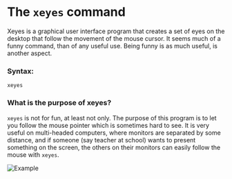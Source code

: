 # The `xeyes` command

Xeyes is a graphical user interface program that creates a set of eyes on the desktop that follow the movement of the mouse cursor. It seems much of a funny command, than of any useful use. Being funny is as much useful, is another aspect. 

### Syntax:

```
xeyes
```

### What is the purpose of xeyes?

`xeyes` is not for fun, at least not only. The purpose of this program is to let you follow the mouse pointer which is sometimes hard to see. It is very useful on multi-headed computers, where monitors are separated by some distance, and if someone (say teacher at school) wants to present something on the screen, the others on their monitors can easily follow the mouse with `xeyes`.

![Example](https://www.google.com/url?sa=i&url=https%3A%2F%2Fwww.unixmen.com%2Fthe-funny-side-of-linux-command-line-terminal%2F&psig=AOvVaw0MjQFQNaE6wvS3Q6R05QrV&ust=1635607712665000&source=images&cd=vfe&ved=0CAsQjRxqFwoTCMie0Ij47_MCFQAAAAAdAAAAABAR)

